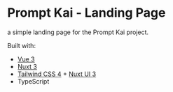 # Prompt Kai - Landing Page

a simple landing page for the Prompt Kai project.

Built with:
- [Vue 3](https://vuejs.org/)
- [Nuxt 3](https://nuxt.com/)
- [Tailwind CSS 4](https://tailwindcss.com/) + [Nuxt UI 3](https://ui.nuxt.com/)
- TypeScript
